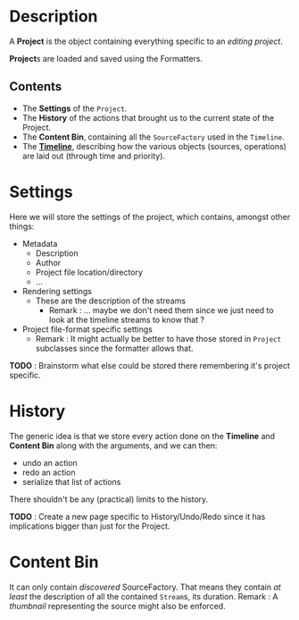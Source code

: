 # Description

A **Project** is the object containing everything specific to an
*editing project*.

**Project**s are loaded and saved using the Formatters.

## Contents

-   The **Settings** of the `Project`.
-   The **History** of the actions that brought us to the current state
    of the Project.
-   The **Content Bin**, containing all the `SourceFactory` used in the
    `Timeline`.
-   The [**Timeline**](design/2008_design/2008_Architectural_Redesig/Timeline.md), describing
    how the various objects (sources, operations) are laid out (through
    time and priority).

# Settings

Here we will store the settings of the project, which contains, amongst
other things:

-   Metadata
    -   Description
    -   Author
    -   Project file location/directory
    -   ...
-   Rendering settings
    -   These are the description of the streams
        -   Remark : ... maybe we don't need them since we just need to
            look at the timeline streams to know that ?
-   Project file-format specific settings
    -   Remark : It might actually be better to have those stored in
        `Project` subclasses since the formatter allows that.

**TODO** : Brainstorm what else could be stored there remembering it's
project specific.

# History

The generic idea is that we store every action done on the **Timeline**
and **Content Bin** along with the arguments, and we can then:

-   undo an action
-   redo an action
-   serialize that list of actions

There shouldn't be any (practical) limits to the history.

**TODO** : Create a new page specific to History/Undo/Redo since it has
implications bigger than just for the Project.

# Content Bin

It can only contain *discovered* SourceFactory. That means they contain
*at least* the description of all the contained `Stream`s, its duration.
Remark : A *thumbnail* representing the source might also be enforced.
